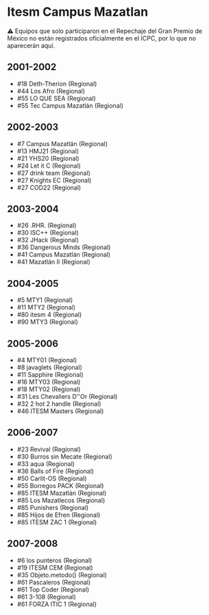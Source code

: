 # Itesm Campus Mazatlan

:warning: Equipos que solo participaron en el Repechaje del Gran Premio de México no están registrados oficialmente en el ICPC, por lo que no aparecerán aquí.

## 2001-2002

- #18 Deth-Therion (Regional)
- #44 Los Afro (Regional)
- #55 LO QUE SEA (Regional)
- #55 Tec Campus Mazatlán (Regional)

## 2002-2003

- #7 Campus Mazatlán (Regional)
- #13 HMJ21 (Regional)
- #21 YHS20 (Regional)
- #24 Let it C (Regional)
- #27 drink team (Regional)
- #27 Knights EC (Regional)
- #27 COD22 (Regional)

## 2003-2004

- #26 .RHR. (Regional)
- #30 ISC++ (Regional)
- #32 JHack (Regional)
- #36 Dangerous Minds (Regional)
- #41 Campus Mazatlán (Regional)
- #41 Mazatlán II (Regional)

## 2004-2005

- #5 MTY1 (Regional)
- #11 MTY2 (Regional)
- #80 itesm 4 (Regional)
- #90 MTY3 (Regional)

## 2005-2006

- #4 MTY01 (Regional)
- #8 javaglets (Regional)
- #11 Sapphire (Regional)
- #16 MTY03 (Regional)
- #18 MTY02 (Regional)
- #31 Les Chevaliers D''Or (Regional)
- #32 2 hot 2 handle (Regional)
- #46 ITESM Masters (Regional)

## 2006-2007

- #23 Revival (Regional)
- #30 Burros sin Mecate (Regional)
- #33 aqua (Regional)
- #36 Balls of Fire (Regional)
- #50 Carlit-OS (Regional)
- #55 Borregos PACK (Regional)
- #85 ITESM Mazatlán (Regional)
- #85 Los Mazatlecos (Regional)
- #85 Punishers (Regional)
- #85 Hijos de Efren (Regional)
- #85 ITESM ZAC 1 (Regional)

## 2007-2008

- #6 los punteros (Regional)
- #19 ITESM CEM (Regional)
- #35 Objeto.metodo() (Regional)
- #61 Pascaleros (Regional)
- #61 Top Coder (Regional)
- #61 3-108 (Regional)
- #61 FORZA ITIC 1 (Regional)


